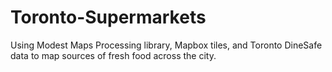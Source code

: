 # Toronto-Supermarkets
Using Modest Maps Processing library, Mapbox tiles, and Toronto DineSafe data to map sources of fresh food across the city. 
